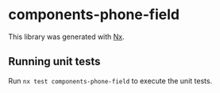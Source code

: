 # components-phone-field

This library was generated with [Nx](https://nx.dev).

## Running unit tests

Run `nx test components-phone-field` to execute the unit tests.
